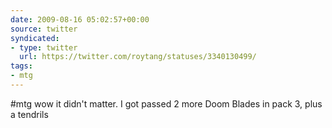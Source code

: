 ```yaml
---
date: 2009-08-16 05:02:57+00:00
source: twitter
syndicated:
- type: twitter
  url: https://twitter.com/roytang/statuses/3340130499/
tags:
- mtg
---
```


#mtg wow it didn't matter. I got passed 2 more Doom Blades in pack 3, plus a tendrils